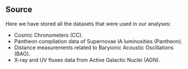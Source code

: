## Source
Here we have stored all the datasets that were used in our analyses: 

* Cosmic Chronometers (CC).
* Pantheon compilation data of Supernovae IA luminosities (Pantheon).
* Distance measurements related to Baryionic Acoustic Oscillations (BAO).
* X-ray and UV fluxes data from Active Galactic Nuclei (AGN).
